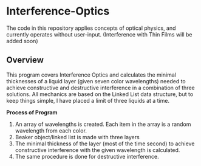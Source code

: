 # Interference-Optics

The code in this repository applies concepts of optical physics, and currently operates without user-input.
(Interference with Thin Films will be added soon)

## Overview

This program covers Interference Optics and calculates the minimal thicknesses of a liquid layer (given seven color wavelengths) needed to achieve constructive and destructive interference in a combination of three solutions. All mechanics are based on the Linked List data structure, but to keep things simple, I have placed a limit of three liquids at a time.

**Process of Program**
1. An array of wavelengths is created. Each item in the array is a random wavelength from each color.
2. Beaker object/linked list is made with three layers
3. The minimal thickness of the layer (most of the time second) to achieve constructive interference with the given wavelength is calculated.
4. The same procedure is done for destructive interference.

